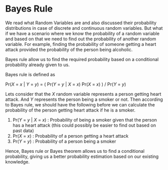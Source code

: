 # Bayes Rule

We read what Random Variables are and also discussed their probability distributions in case of discrete and continuous random variables. But what if we have a scenario where we know the probability of a random variable and based on that we need to find out the probability of another random variable. For example, finding the probability of someone getting a heart attack provided the probability of the person being alcoholic.

Bayes rule allow us to find the required probability based on a conditional probability already given to us.

Bayes rule is defined as 

Pr(*X* = *x* | *Y* = *y*) = ( Pr(*Y* = *y* | *X* = *x*) Pr(*X* = *x*) ) /  Pr(*Y* = *y*)

Lets consider that the *X* random variable represents a person getting heart attack. And *Y* represents the person being a smoker or not. Then according to Bayes rule, we should have the following before we can calculate the probability of the person getting heart attack if he is a smoker.

1. Pr(*Y* = *y* | *X* = *x*) : Probability of being a smoker given that the person has a heart attack (this could possibly be easier to find out based on past data)
2. Pr(*X* = *x*) : Probability of a person getting a heart attack
3. Pr(*Y* = *y*) : Probability of a person being a smoker


Hence, Bayes rule or Bayes theorem allows us to find a conditional probability, giving us a better probability estimation based on our existing knowledge.